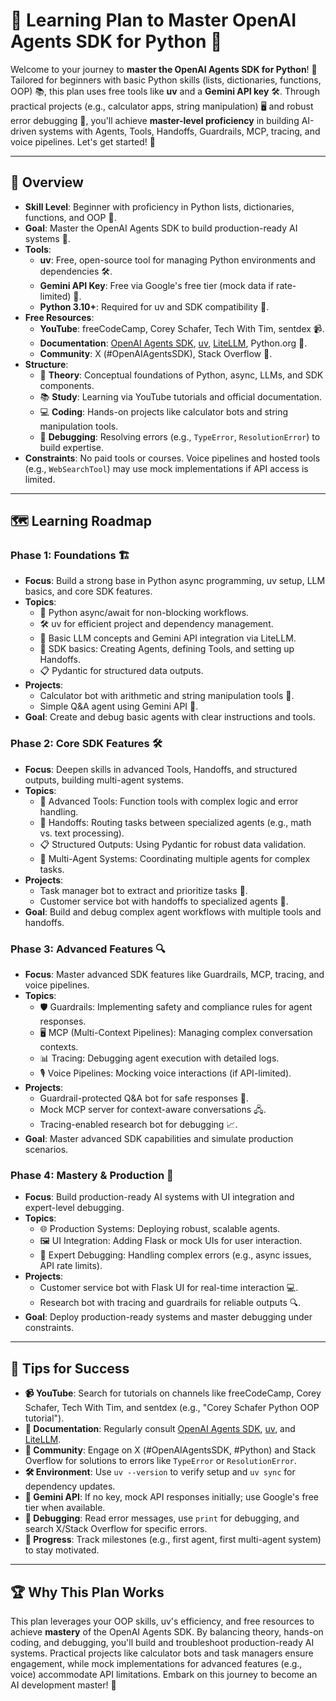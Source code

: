 🚀 Learning Plan to Master OpenAI Agents SDK for Python 🌟
==========================================================

Welcome to your journey to **master the OpenAI Agents SDK for Python**! 🎉 Tailored for beginners with basic Python skills (lists, dictionaries, functions, OOP) 📚, this plan uses free tools like **uv** and a **Gemini API key** 🛠️. Through practical projects (e.g., calculator apps, string manipulation) 🖥️ and robust error debugging 🐞, you'll achieve **master-level proficiency** in building AI-driven systems with Agents, Tools, Handoffs, Guardrails, MCP, tracing, and voice pipelines. Let's get started! 🚀

* * * * *

📝 Overview
-----------

-   **Skill Level**: Beginner with proficiency in Python lists, dictionaries, functions, and OOP 🐍.
-   **Goal**: Master the OpenAI Agents SDK to build production-ready AI systems 🤖.
-   **Tools**:
    -   **uv**: Free, open-source tool for managing Python environments and dependencies 🛠️.
    -   **Gemini API Key**: Free via Google's free tier (mock data if rate-limited) 🔑.
    -   **Python 3.10+**: Required for uv and SDK compatibility 🐍.
-   **Free Resources**:
    -   **YouTube**: freeCodeCamp, Corey Schafer, Tech With Tim, sentdex 📹.
    -   **Documentation**: [OpenAI Agents SDK](https://openai.github.io/openai-agents-python/), [uv](https://docs.astral.sh/uv/), [LiteLLM](https://github.com/BerriAI/litellm), Python.org 📖.
    -   **Community**: X (#OpenAIAgentsSDK), Stack Overflow 💬.
-   **Structure**:
    -   🧠 **Theory**: Conceptual foundations of Python, async, LLMs, and SDK components.
    -   📚 **Study**: Learning via YouTube tutorials and official documentation.
    -   💻 **Coding**: Hands-on projects like calculator bots and string manipulation tools.
    -   🐞 **Debugging**: Resolving errors (e.g., `TypeError`, `ResolutionError`) to build expertise.
-   **Constraints**: No paid tools or courses. Voice pipelines and hosted tools (e.g., `WebSearchTool`) may use mock implementations if API access is limited.

* * * * *

🗺️ Learning Roadmap
--------------------

### Phase 1: Foundations 🏗️

-   **Focus**: Build a strong base in Python async programming, uv setup, LLM basics, and core SDK features.
-   **Topics**:
    -   🐍 Python async/await for non-blocking workflows.
    -   🛠️ uv for efficient project and dependency management.
    -   🤖 Basic LLM concepts and Gemini API integration via LiteLLM.
    -   🚀 SDK basics: Creating Agents, defining Tools, and setting up Handoffs.
    -   📋 Pydantic for structured data outputs.
-   **Projects**:
    -   Calculator bot with arithmetic and string manipulation tools 🧮.
    -   Simple Q&A agent using Gemini API 🤔.
-   **Goal**: Create and debug basic agents with clear instructions and tools.

### Phase 2: Core SDK Features 🛠️

-   **Focus**: Deepen skills in advanced Tools, Handoffs, and structured outputs, building multi-agent systems.
-   **Topics**:
    -   🔧 Advanced Tools: Function tools with complex logic and error handling.
    -   🔄 Handoffs: Routing tasks between specialized agents (e.g., math vs. text processing).
    -   📋 Structured Outputs: Using Pydantic for robust data validation.
    -   🤝 Multi-Agent Systems: Coordinating multiple agents for complex tasks.
-   **Projects**:
    -   Task manager bot to extract and prioritize tasks 📅.
    -   Customer service bot with handoffs to specialized agents 💬.
-   **Goal**: Build and debug complex agent workflows with multiple tools and handoffs.

### Phase 3: Advanced Features 🔍

-   **Focus**: Master advanced SDK features like Guardrails, MCP, tracing, and voice pipelines.
-   **Topics**:
    -   🛡️ Guardrails: Implementing safety and compliance rules for agent responses.
    -   🖥️ MCP (Multi-Context Pipelines): Managing complex conversation contexts.
    -   📊 Tracing: Debugging agent execution with detailed logs.
    -   🎙️ Voice Pipelines: Mocking voice interactions (if API-limited).
-   **Projects**:
    -   Guardrail-protected Q&A bot for safe responses 🚨.
    -   Mock MCP server for context-aware conversations 🖧.
    -   Tracing-enabled research bot for debugging 📈.
-   **Goal**: Master advanced SDK capabilities and simulate production scenarios.

### Phase 4: Mastery & Production 🚀

-   **Focus**: Build production-ready AI systems with UI integration and expert-level debugging.
-   **Topics**:
    -   🌐 Production Systems: Deploying robust, scalable agents.
    -   🖼️ UI Integration: Adding Flask or mock UIs for user interaction.
    -   🐞 Expert Debugging: Handling complex errors (e.g., async issues, API rate limits).
-   **Projects**:
    -   Customer service bot with Flask UI for real-time interaction 💻.
    -   Research bot with tracing and guardrails for reliable outputs 🔍.
-   **Goal**: Deploy production-ready systems and master debugging under constraints.

* * * * *

🎯 Tips for Success
-------------------

-   **📹 YouTube**: Search for tutorials on channels like freeCodeCamp, Corey Schafer, Tech With Tim, and sentdex (e.g., "Corey Schafer Python OOP tutorial").
-   **📖 Documentation**: Regularly consult [OpenAI Agents SDK](https://openai.github.io/openai-agents-python/), [uv](https://docs.astral.sh/uv/), and [LiteLLM](https://github.com/BerriAI/litellm).
-   **💬 Community**: Engage on X (#OpenAIAgentsSDK, #Python) and Stack Overflow for solutions to errors like `TypeError` or `ResolutionError`.
-   **🛠️ Environment**: Use `uv --version` to verify setup and `uv sync` for dependency updates.
-   **🔑 Gemini API**: If no key, mock API responses initially; use Google's free tier when available.
-   **🐞 Debugging**: Read error messages, use `print` for debugging, and search X/Stack Overflow for specific errors.
-   **🚀 Progress**: Track milestones (e.g., first agent, first multi-agent system) to stay motivated.

* * * * *

🏆 Why This Plan Works
----------------------

This plan leverages your OOP skills, uv's efficiency, and free resources to achieve **mastery** of the OpenAI Agents SDK. By balancing theory, hands-on coding, and debugging, you'll build and troubleshoot production-ready AI systems. Practical projects like calculator bots and task managers ensure engagement, while mock implementations for advanced features (e.g., voice) accommodate API limitations. Embark on this journey to become an AI development master! 🌟
